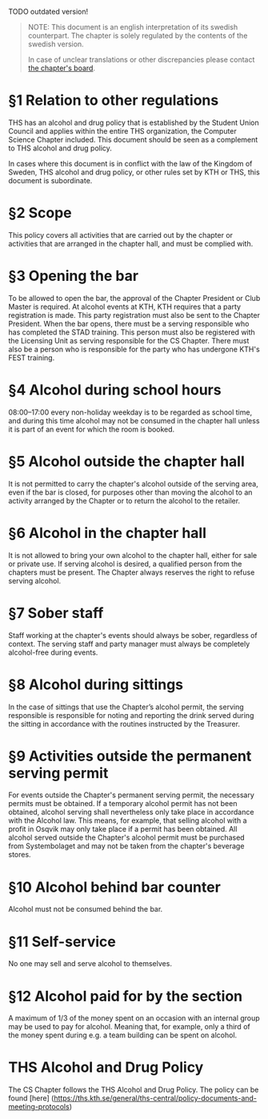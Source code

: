 TODO outdated version!
> NOTE: This document is an english interpretation of its swedish counterpart. The chapter is solely regulated by the contents of the swedish version. 
> 
> In case of unclear translations or other discrepancies please contact [the chapter's board](mailto:drek@datasektionen.se).

# §1 Relation to other regulations

THS has an alcohol and drug policy that is established by the Student Union Council and applies within the entire THS organization, the Computer Science Chapter included. This document should be seen as a complement to THS alcohol and drug policy.

In cases where this document is in conflict with the law of the Kingdom of Sweden, THS alcohol and drug policy, or other rules set by KTH or THS, this document is subordinate.

# §2 Scope

This policy covers all activities that are carried out by the chapter or activities that are arranged in the chapter hall, and must be complied with.

# §3 Opening the bar

To be allowed to open the bar, the approval of the Chapter President or Club Master is required. At alcohol events at KTH, KTH requires that a party registration is made. This party registration must also be sent to the Chapter President. When the bar opens, there must be a serving responsible who has completed the STAD training. This person must also be registered with the Licensing Unit as serving responsible for the CS Chapter. There must also be a person who is responsible for the party who has undergone KTH's FEST training.

# §4 Alcohol during school hours

08:00–17:00 every non-holiday weekday is to be regarded as school time, and during this time alcohol may not be consumed in the chapter hall unless it is part of an event for which the room is booked.

# §5 Alcohol outside the chapter hall

It is not permitted to carry the chapter's alcohol outside of the serving area, even if the bar is closed, for purposes other than moving the alcohol to an activity arranged by the Chapter or to return the alcohol to the retailer.

# §6 Alcohol in the chapter hall

It is not allowed to bring your own alcohol to the chapter hall, either for sale or private use. If serving alcohol is desired, a qualified person from the chapters must be present. The Chapter always reserves the right to refuse serving alcohol.

# §7 Sober staff

Staff working at the chapter's events should always be sober, regardless of context. The serving staff and party manager must always be completely alcohol-free during events.

# §8 Alcohol during sittings

In the case of sittings that use the Chapter’s alcohol permit, the serving responsible is responsible for noting and reporting the drink served during the sitting in accordance with the routines instructed by the Treasurer.

# §9 Activities outside the permanent serving permit

For events outside the Chapter's permanent serving permit, the necessary permits must be obtained. If a temporary alcohol permit has not been obtained, alcohol serving shall nevertheless only take place in accordance with the Alcohol law. This means, for example, that selling alcohol with a profit in Osqvik may only take place if a permit has been obtained. All alcohol served outside the Chapter's alcohol permit must be purchased from Systembolaget and may not be taken from the chapter's beverage stores.

# §10 Alcohol behind bar counter

Alcohol must not be consumed behind the bar.

# §11 Self-service

No one may sell and serve alcohol to themselves.

# §12 Alcohol paid for by the section

A maximum of 1/3 of the money spent on an occasion with an internal group may be used to pay for alcohol. Meaning that, for example, only a third of the money spent during e.g. a team building can be spent on alcohol.

# THS Alcohol and Drug Policy

The CS Chapter follows the THS Alcohol and Drug Policy. The policy can be found [here] (https://ths.kth.se/general/ths-central/policy-documents-and-meeting-protocols)
